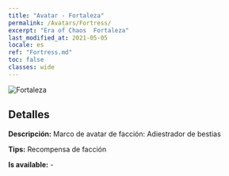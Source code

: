 ```yaml
---
title: "Avatar - Fortaleza"
permalink: /Avatars/Fortress/
excerpt: "Era of Chaos  Fortaleza"
last_modified_at: 2021-05-05
locale: es
ref: "Fortress.md"
toc: false
classes: wide
---
```

 ![Fortaleza](/images/a/avatarFrame_46.png)

## Detalles

 **Descripción:** Marco de avatar de facción: Adiestrador de bestias 

 **Tips:** Recompensa de facción 

 **Is available:**  - 

